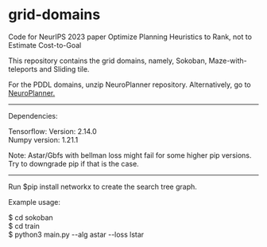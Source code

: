 # grid-domains
Code for NeurIPS 2023 paper Optimize Planning Heuristics to Rank, not to Estimate Cost-to-Goal

This repository contains the grid domains, namely, Sokoban, Maze-with-teleports and Sliding tile. 

For the PDDL domains, unzip NeuroPlanner repository. Alternatively, go to [NeuroPlanner.](https://github.com/pevnak/NeuroPlanner.jl)

---
Dependencies:

Tensorflow: Version: 2.14.0\
Numpy version: 1.21.1

Note: Astar/Gbfs with bellman loss might fail for some higher pip versions.  Try to downgrade pip if that is the case.

---


Run $pip install networkx to create the search tree graph.


Example usage:

$ cd sokoban\
$ cd train\
$ python3 main.py --alg astar --loss lstar
